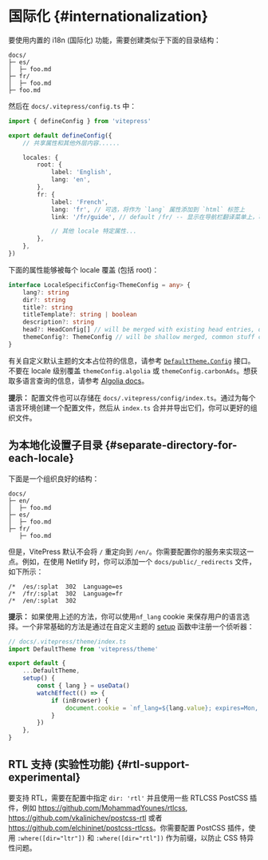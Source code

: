# 国际化 {#internationalization}

要使用内置的 i18n (国际化) 功能，需要创建类似于下面的目录结构：

```
docs/
├─ es/
│  ├─ foo.md
├─ fr/
│  ├─ foo.md
├─ foo.md
```

然后在 `docs/.vitepress/config.ts` 中：

```ts
import { defineConfig } from 'vitepress'

export default defineConfig({
	// 共享属性和其他外层内容......

	locales: {
		root: {
			label: 'English',
			lang: 'en',
		},
		fr: {
			label: 'French',
			lang: 'fr', // 可选，将作为 `lang` 属性添加到 `html` 标签上
			link: '/fr/guide', // default /fr/ -- 显示在导航栏翻译菜单上，可以是外部的链接

			// 其他 locale 特定属性...
		},
	},
})
```

下面的属性能够被每个 locale 覆盖 (包括 root)：

```ts
interface LocaleSpecificConfig<ThemeConfig = any> {
	lang?: string
	dir?: string
	title?: string
	titleTemplate?: string | boolean
	description?: string
	head?: HeadConfig[] // will be merged with existing head entries, duplicate meta tags are automatically removed
	themeConfig?: ThemeConfig // will be shallow merged, common stuff can be put in top-level themeConfig entry
}
```

有关自定义默认主题的文本占位符的信息，请参考 [`DefaultTheme.Config`](https://github.com/vuejs/vitepress/blob/main/types/default-theme.d.ts) 接口。不要在 locale 级别覆盖 `themeConfig.algolia` 或 `themeConfig.carbonAds`。想获取多语言查询的信息，请参考 [Algolia docs](../reference/default-theme-search#i18n)。

**提示：** 配置文件也可以存储在 `docs/.vitepress/config/index.ts`。通过为每个语言环境创建一个配置文件，然后从 `index.ts` 合并并导出它们，你可以更好的组织文件。

## 为本地化设置子目录 {#separate-directory-for-each-locale}

下面是一个组织良好的结构：

```
docs/
├─ en/
│  ├─ foo.md
├─ es/
│  ├─ foo.md
├─ fr/
   ├─ foo.md
```

但是，VitePress 默认不会将 `/` 重定向到 `/en/`。你需要配置你的服务来实现这一点。例如，在使用 Netlify 时，你可以添加一个 `docs/public/_redirects` 文件，如下所示：

```
/*  /es/:splat  302  Language=es
/*  /fr/:splat  302  Language=fr
/*  /en/:splat  302
```

**提示：** 如果使用上述的方法，你可以使用`nf_lang` cookie 来保存用户的语言选择。一个非常基础的方法是通过在自定义主题的 [setup](./custom-theme#using-a-custom-theme) 函数中注册一个侦听器：

```ts
// docs/.vitepress/theme/index.ts
import DefaultTheme from 'vitepress/theme'

export default {
	...DefaultTheme,
	setup() {
		const { lang } = useData()
		watchEffect(() => {
			if (inBrowser) {
				document.cookie = `nf_lang=${lang.value}; expires=Mon, 1 Jan 2024 00:00:00 UTC; path=/`
			}
		})
	},
}
```

## RTL 支持 (实验性功能) {#rtl-support-experimental}

要支持 RTL，需要在配置中指定 `dir: 'rtl'` 并且使用一些 RTLCSS PostCSS 插件，例如 <https://github.com/MohammadYounes/rtlcss>, <https://github.com/vkalinichev/postcss-rtl> 或者 <https://github.com/elchininet/postcss-rtlcss>。你需要配置 PostCSS 插件，使用 `:where([dir="ltr"])` 和 `:where([dir="rtl"])` 作为前缀，以防止 CSS 特异性问题。
